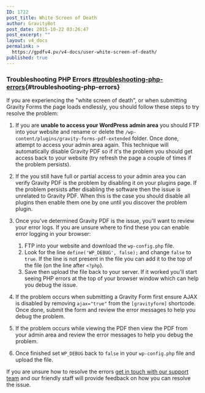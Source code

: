 ```yaml
---
ID: 1722
post_title: White Screen of Death
author: GravityBot
post_date: 2015-10-22 03:26:47
post_excerpt: ""
layout: v4_docs
permalink: >
  https://gpdfv4.pv/v4-docs/user-white-screen-of-death/
published: true
---
```

### Troubleshooting PHP Errors [#troubleshooting-php-errors](#troubleshooting-php-errors]){#troubleshooting-php-errors}

If you are experiencing the "white screen of death", or when submitting Gravity Forms the page loads endlessly, you should follow these steps to try resolve the problem:

1.  If you are **unable to access your WordPress admin area** you should FTP into your website and rename or delete the `/wp-content/plugins/gravity-forms-pdf-extended` folder. Once done, attempt to access your admin area again. This technique will automatically disable Gravity PDF so if it's the problem you should get access back to your website (try refresh the page a couple of times if the problem persists).

2.  If the you still have full or partial access to your admin area you can verify Gravity PDF is the problem by disabling it on your plugins page. If the problem persists after disabling the software then the issue is unrelated to Gravity PDF. When this is the case you should disable all plugins then enable them one by one until you discover the problem plugin.

3.  Once you've determined Gravity PDF is the issue, you'll want to review your error logs. If you are unsure where to find these you can enable error logging in your browser:
    1.  FTP into your website and download the `wp-config.php` file.
    2.  Look for the line `define('WP_DEBUG', false);` and change `false` to `true`. If the line is not present in the file you can add it to the top of the file (on the line after `<?php`).
    3.  Save then upload the file back to your server. If it worked you'll start seeing PHP errors at the top of your browser window which can help you debug the issue.

4.  If the problem occurs when submitting a Gravity Form first ensure AJAX is disabled by removing `ajax="true"` from the `[gravityform]` shortcode. Once done, submit the form and review the error messages to help you debug the problem.

5.  If the problem occurs while viewing the PDF then view the PDF from your admin area and review the error messages to help you debug the problem.

6.  Once finished set `WP_DEBUG` back to `false` in your `wp-config.php` file and upload the file.

If you are unsure how to resolve the errors [get in touch with our support team](#) and our friendly staff will provide feedback on how you can resolve the issue.

